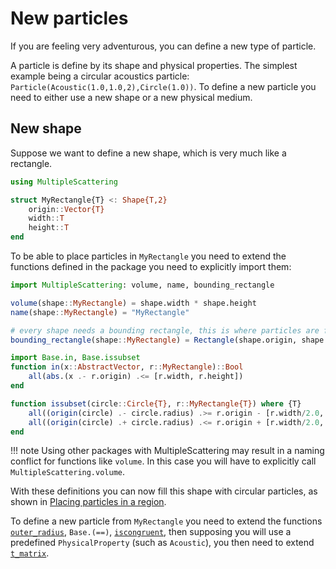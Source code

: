 # New particles

If you are feeling very adventurous, you can define a new type of particle.

A particle is define by its shape and physical properties. The simplest example being a circular acoustics particle: `Particle(Acoustic(1.0,1.0,2),Circle(1.0))`. To define a new particle you need to either use a new shape or a new physical medium.

## New shape
Suppose we want to define a new shape, which is very much like a rectangle.

```julia
using MultipleScattering

struct MyRectangle{T} <: Shape{T,2}
    origin::Vector{T}
    width::T
    height::T
end
```

To be able to place particles in `MyRectangle` you need to extend the functions defined in the package you need to explicitly import them:
```julia
import MultipleScattering: volume, name, bounding_rectangle

volume(shape::MyRectangle) = shape.width * shape.height
name(shape::MyRectangle) = "MyRectangle"

# every shape needs a bounding rectangle, this is where particles are first placed.
bounding_rectangle(shape::MyRectangle) = Rectangle(shape.origin, shape.width, shape.height)

import Base.in, Base.issubset
function in(x::AbstractVector, r::MyRectangle)::Bool
    all(abs.(x .- r.origin) .<= [r.width, r.height])
end

function issubset(circle::Circle{T}, r::MyRectangle{T}) where {T}
    all((origin(circle) .- circle.radius) .>= r.origin - [r.width/2.0, r.height/2.0]) &&
    all((origin(circle) .+ circle.radius) .<= r.origin + [r.width/2.0, r.height/2.0])
end
```
!!! note
    Using other packages with MultipleScattering may result in a naming conflict for functions like `volume`. In this case you will have to explicitly call `MultipleScattering.volume`.

With these definitions you can now fill this shape with circular particles, as shown in [Placing particles in a region](@ref).

To define a new particle from `MyRectangle` you need to extend the functions [`outer_radius`](@ref), `Base.(==)`, [`iscongruent`](@ref), then supposing you will use a predefined `PhysicalProperty` (such as `Acoustic`), you then need to extend [`t_matrix`](@ref).
